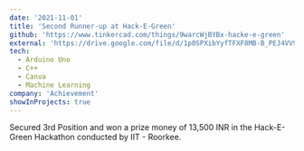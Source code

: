 ```yaml
---
date: '2021-11-01'
title: 'Second Runner-up at Hack-E-Green'
github: 'https://www.tinkercad.com/things/9warcWjBYBx-hacke-e-green'
external: 'https://drive.google.com/file/d/1p0SPXibYyfTFXF8MB-B_PEJ4VV9EFRbx/view?usp=sharing'
tech:
  - Arduino Uno
  - C++
  - Canva
  - Machine Learning
company: 'Achievement'
showInProjects: true
---
```


Secured 3rd Position and won a prize money of 13,500 INR in the Hack-E-Green Hackathon conducted by IIT - Roorkee. 